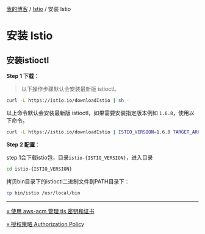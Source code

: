 [我的博客](../_index.md) / [Istio](_index.md) / 安装 Istio

# 安装 Istio

## 安装istioctl

**Step 1 下载**：

> 以下操作步骤默认会安装最新版 istioctl。

```bash
curl -L https://istio.io/downloadIstio | sh -
```

以上命令默认会安装最新版 istioctl，如果需要安装指定版本例如 `1.6.8`，使用以下命令。

```bash
curl -L https://istio.io/downloadIstio | ISTIO_VERSION=1.6.8 TARGET_ARCH=x86_64 sh -
```

**Step 2 配置**：

step 1会下载istio包，目录`istio-{ISTIO_VERSION}`，进入目录

```bash
cd istio-{ISTIO_VERSION}
```

拷贝bin目录下的istioctl二进制文件到PATH目录下：

```bash
cp bin/istio /usr/local/bin
```

---
[« 使用 aws-acm 管理 tls 密钥和证书](aws-acm-tls-management.md)

[» 授权策略 Authorization Policy](istio-auth-policy.md)
